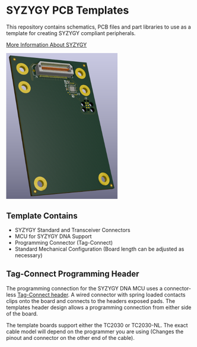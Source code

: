 # SYZYGY PCB Templates

This repository contains schematics, PCB files and part libraries to use as a template for creating SYZYGY compliant peripherals. 

[More Information About SYZYGY](https://syzygyfpga.io/)

<img src="KiCAD/SZG-TEMPLATE-STD/images/BoardBottom.PNG?raw=true" width="300">

## Template Contains

* SYZYGY Standard and Transceiver Connectors
* MCU for SYZYGY DNA Support
* Programming Connector (Tag-Connect)
* Standard Mechanical Configuration (Board length can be adjusted as necessary)

## Tag-Connect Programming Header

The programming connection for the SYZYGY DNA MCU uses a connector-less [Tag-Connect header](https://www.tag-connect.com/). A wired connector with spring loaded contacts clips onto the board and connects to the headers exposed pads. The templates header design allows a programming connection from either side of the board.

The template boards support either the TC2030 or TC2030-NL. The exact cable model will depend on the programmer you are using (Changes the pinout and connector on the other end of the cable).

